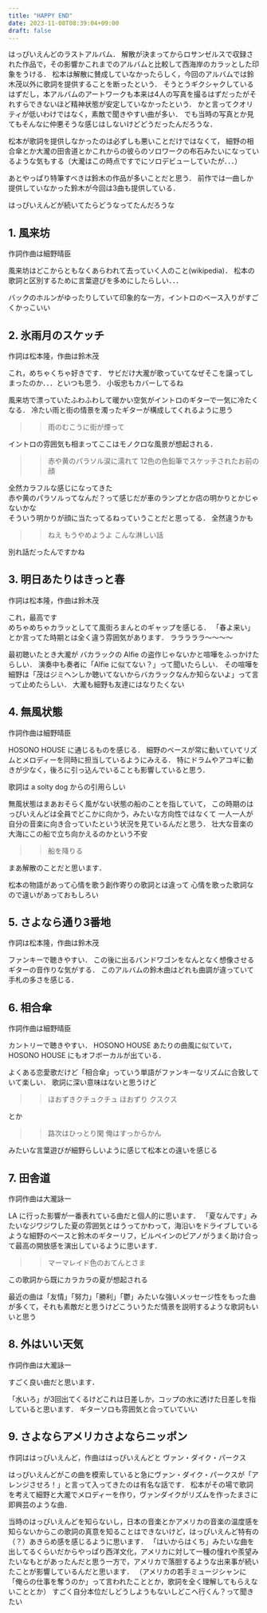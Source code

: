 ```yaml
---
title: "HAPPY END"
date: 2023-11-08T08:39:04+09:00
draft: false
---
```


はっぴいえんどのラストアルバム．
解散が決まってからロサンゼルスで収録された作品で，その影響かこれまでのアルバムと比較して西海岸のカラッとした印象をうける．
松本は解散に賛成していなかったらしく，今回のアルバムでは鈴木茂以外に歌詞を提供することを断ったという．
そうとうギクシャクしているはずだし，本アルバムのアートワークも本来は4人の写真を撮るはずだったがそれすらできないほど精神状態が安定していなかったという．
かと言ってクオリティが低いわけではなく，素敵で聞きやすい曲が多い．
でも当時の写真とか見てもそんなに仲悪そうな感じはしないけどどうだったんだろうな．

松本が歌詞を提供しなかったのは必ずしも悪いことだけではなくて，
細野の相合傘とか大瀧の田舎道とかこれからの彼らのソロワークの布石みたいになっているような気もする（大瀧はこの時点ですでにソロデビューしていたが．．．）

あとやっぱり特筆すべきは鈴木の作品が多いことだと思う．
前作では一曲しか提供していなかった鈴木が今回は3曲も提供している．

はっぴいえんどが続いてたらどうなってたんだろうな

## 1. 風来坊

作詞作曲は細野晴臣

風来坊はどこからともなくあらわれて去っていく人のこと(wikipedia)．
松本の歌詞と区別するために言葉遊びを多めにしたらしい．．．

バックのホルンがゆったりしていて印象的な一方，イントロのベース入りがすごくかっこいい

## 2. 氷雨月のスケッチ

作詞は松本隆，作曲は鈴木茂

これ，めちゃくちゃ好きです．
サビだけ大瀧が歌っていてなぜそこを譲ってしまったのか．．．といつも思う．
小坂忠もカバーしてるね

風来坊で漂っていたふわふわして暖かい空気がイントロのギターで一気に冷たくなる．
冷たい雨と街の情景を濁ったギターが構成してくれるように思う

>> 雨のむこうに街が煙って

イントロの雰囲気も相まってここはモノクロな風景が想起される．

>> 赤や黄のパラソル涙に濡れて
>> 12色の色鉛筆でスケッチされたお前の顔

全然カラフルな感じになってきた\
赤や黄のパラソルってなんだ？って感じだが車のランプとか店の明かりとかじゃないかな\
そういう明かりが顔に当たってるねっていうことだと思ってる．
全然違うかも

>>ねえ もうやめようよ こんな淋しい話

別れ話だったんですかね

## 3. 明日あたりはきっと春

作詞は松本隆，作曲は鈴木茂

これ，最高です\
めちゃめちゃカラッとしてて風街ろまんとのギャップを感じる．
「春よ来い」とか言ってた時期とは全く違う雰囲気があります．
ラララララ～～～～

最初聴いたとき大瀧が バカラックの Alfie の盗作じゃないかと喧嘩をふっかけたらしい．
演奏中も奏者に「Alfie に似てない？」って聞いたらしい．
その喧嘩を細野は「茂はジミヘンしか聴いてないからバカラックなんか知らないよ」って言って止めたらしい．
大瀧も細野も友達にはなりたくない


## 4. 無風状態

作詞作曲は細野晴臣

HOSONO HOUSE に通じるものを感じる．
細野のベースが常に動いていてリズムとメロディーを同時に担当しているようにみえる．
特にドラムやアコギに動きが少なく，後ろに引っ込んでいることも影響していると思う．

歌詞は a solty dog からの引用らしい

無風状態はまあおそらく風がない状態の船のことを指していて，
この時期のはっぴいえんどは全員でどこかに向かう，みたいな方向性ではなくて
一人一人が自分の音楽に向き合っていたという状況を見ているんだと思う．
壮大な音楽の大海にこの船で立ち向かえるのかという不安

>> 船を降りる

まあ解散のことだと思います．

松本の物語があって心情を歌う創作寄りの歌詞とは違って
心情を歌った歌詞なので違いがあっておもしろい

## 5. さよなら通り3番地

作詞は松本隆，作曲は鈴木茂

ファンキーで聴きやすい．
この後に出るバンドワゴンをなんとなく想像させるギターの音作りな気がする．
このアルバムの鈴木曲はどれも曲調が違っていて手札の多さを感じる．

## 6. 相合傘

作詞作曲は細野晴臣

カントリーで聴きやすい．
HOSONO HOUSE あたりの曲風に似ていて，HOSONO HOUSE にもオフボーカルが出ている．

よくある恋愛歌だけど「相合傘」っていう単語がファンキーなリズムに合致していて楽しい．
歌詞に深い意味はないと思うけど

>> ほおずきクチュクチュ
>> ほおずり クスクス

とか

>> 路次はひっとり閑 俺はすっからかん

みたいな言葉遊びが細野らしいように感じて松本との違いを感じる

## 7. 田舎道

作詞作曲は大瀧詠一

LA に行った影響が一番表れている曲だと個人的に思います．
「夏なんです」みたいなジワジワした夏の雰囲気とはうってかわって，海沿いをドライブしているような細野のベースと鈴木のギターリフ，ビルペインのピアノがうまく助け合って最高の開放感を演出しているように思います．

>> マーマレイド色のおてんとさま

この歌詞から既にカラカラの夏が想起される

最近の曲は「友情」「努力」「勝利」「鬱」みたいな強いメッセージ性をもった曲が多くて，それも素敵だと思うけどこういうただ情景を説明するような歌詞もいいと思う

## 8. 外はいい天気

作詞作曲は大瀧詠一

すごく良い曲だと思います．

「水いろ」が3回出てくるけどこれは日差しか，コップの水に透けた日差しを指していると思います．
ギターソロも雰囲気と合っていていい

## 9. さよならアメリカさよならニッポン

作詞ははっぴいえんど，作曲ははっぴいえんどと ヴァン・ダイク・パークス

はっぴいえんどがこの曲を模索していると急にヴァン・ダイク・パークスが「アレンジさせろ！」と言って入ってきたのは有名な話です．
松本がその場で歌詞を考えて細野と大瀧でメロディーを作り，ヴァンダイクがリズムを作ったまさに即興芸のような曲．

当時のはっぴいえんどを知らないし，日本の音楽とかアメリカの音楽の温度感を知らないからこの歌詞の真意を知ることはできないけど，はっぴいえんど特有の（？）あきらめ感を感じるように思います．
「はいからはくち」みたいな曲を出してるくらいだからやっぱり西洋文化，アメリカに対して一種の憧れや羨望みたいなもとがあったんだと思う一方で，アメリカで落胆するような出来事が続いたことが影響しているんだと思います．
（アメリカの若手ミュージシャンに「俺らの仕事を奪うのか」って言われたこととか，歌詞を全く理解してもらえないこととか）
すごく自分本位だしどうしようもないしどこへ行くん？って聞きたい
